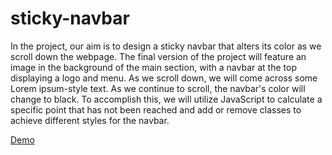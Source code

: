 # sticky-navbar
In the project, our aim is to design a sticky navbar that alters its color as we scroll down the webpage. 
The final version of the project will feature an image in the background of the main section, with a navbar at the top displaying a logo and menu.
As we scroll down, we will come across some Lorem ipsum-style text. As we continue to scroll, the navbar's color will change to black.
To accomplish this, we will utilize JavaScript to calculate a specific point that has not been reached and add or remove classes to achieve different styles for the navbar.

[Demo](https://praveshnexus.github.io/sticky-navbar/)
